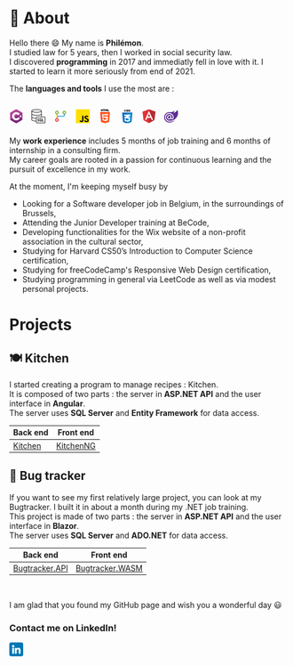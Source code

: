 # 👤 About

Hello there 😄 My name is **Philémon**.  
I studied law for 5 years, then I worked in social security law.  
I discovered **programming** in 2017 and immediatly fell in love with it. I started to learn it more seriously from end of 2021.

The **languages and tools** I use the most are :

![C#](./csharp.png "C#") &nbsp; 
![T-SQL](./sql.png "T-SQL") &nbsp; 
![Git](./git.png "Git") &nbsp; 
![JavaScript](./js.png "JavaScript") &nbsp; 
![HTML](./html.png "HTML") &nbsp; 
![CSS](./css.png "CSS") &nbsp; 
![Angular](./angular.png "Angular") &nbsp; 
![Blazor](./blazor.png "Blazor") 
---

My **work experience** includes 5 months of job training and 6 months of internship in a consulting firm.  
My career goals are rooted in a passion for continuous learning and the pursuit of excellence in my work.

At the moment, I'm keeping myself busy by

- Looking for a Software developer job in Belgium, in the surroundings of Brussels,
- Attending the Junior Developer training at BeCode,
- Developing functionalities for the Wix website of a non-profit association in the cultural sector,
- Studying for Harvard CS50’s Introduction to Computer Science certification,
- Studying for freeCodeCamp's Responsive Web Design certification,
- Studying programming in general via LeetCode as well as via modest personal projects.

# Projects
## 🍽️ Kitchen

I started creating a program to manage recipes : Kitchen.  
It is composed of two parts : the server in **ASP.NET API** and the user interface in **Angular**.  
The server uses **SQL Server** and **Entity Framework** for data access.

| Back end | Front end |
| ---      | ---       |
| [Kitchen](https://github.com/PhilemonPhilippin/Kitchen-repo)| [KitchenNG](https://github.com/PhilemonPhilippin/KitchenNG-repo)|

## 🐞 Bug tracker

If you want to see my first relatively large project, you can look at my Bugtracker.
I built it in about a month during my .NET job training.  
This project is made of two parts : the server in **ASP.NET API** and the user interface in **Blazor**.  
The server uses **SQL Server** and **ADO.NET** for data access.

| Back end | Front end |
| ---      | ---       |
| [Bugtracker.API](https://github.com/PhilemonPhilippin/Bugtracker.API-repo)| [Bugtracker.WASM](https://github.com/PhilemonPhilippin/Bugtracker.WASM-repo)|

<br/>

I am glad that you found my GitHub page and wish you a wonderful day 😃

### Contact me on LinkedIn!

[![LinkedIn - Philémon Philippin](/linkedin.png)](https://www.linkedin.com/in/philemonphilippin/ "LinkedIn vers philemonphilippin")

